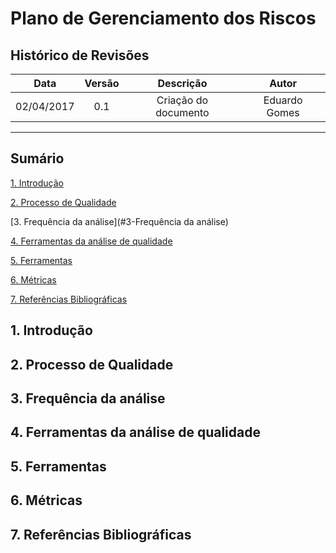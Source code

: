 # Plano de Gerenciamento dos Riscos

## Histórico de Revisões

| Data | Versão | Descrição | Autor |
|:----:|:------:|:---------:|:-----:|
|02/04/2017|0.1|Criação do documento|Eduardo Gomes|

***

## Sumário

[1. Introdução](#1-introdução)  

[2. Processo de Qualidade](#2-Processo-de-Qualidade)

[3. Frequência da análise](#3-Frequência da análise)

[4. Ferramentas da análise de qualidade](#4-Ferramentas-da-análise-de-qualidade)

[5. Ferramentas](#5-Ferramentas)

[6. Métricas](#6-Metricas)

[7. Referências Bibliográficas](#7-Referências-Bibliograficas)

## 1. Introdução

## 2. Processo de Qualidade

## 3. Frequência da análise

## 4. Ferramentas da análise de qualidade

## 5. Ferramentas

## 6. Métricas

## 7. Referências Bibliográficas